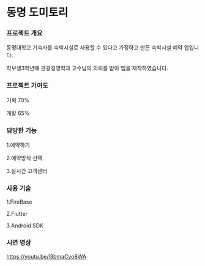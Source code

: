 # 동명 도미토리

### **프로젝트 개요**
동명대학교 기숙사를 숙박시설로 사용할 수 있다고 가정하고 만든 숙박시설 예약 앱입니다.

학부생3학년때 관광경영학과 교수님의 의뢰를 받아 앱을 제작하였습니다.

### **프로젝트 기여도**

기획 70%

개발 65%

### **담당한 기능**

1.예약하기

2.예약방식 선택

3.실시간 고객센터

### **사용 기술**

1.FireBase

2.Flutter

3.Android SDK


### **시연 영상**
https://youtu.be/l3bmaCyo8WA




